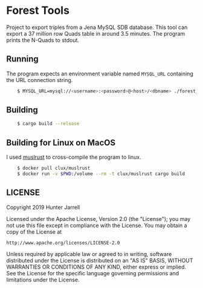 # Forest Tools

Project to export triples from a Jena MySQL SDB database. This tool can export a 37 million row Quads table in around 3.5 minutes. The program prints the N-Quads to stdout.

## Running

The program expects an environment variable named `MYSQL_URL` containing the URL connection string.

```bash
    $ MYSQL_URL=mysql://<username>:<password>@<host>/<dbname> ./forest_tools >content.nq
```

## Building

```bash
    $ cargo build --release
```

## Building for Linux on MacOS

I used [muslrust](https://github.com/clux/muslrust) to cross-compile the program to linux.

```bash
    $ docker pull clux/muslrust
    $ docker run -v $PWD:/volume --rm -t clux/muslrust cargo build
```

## LICENSE

   Copyright 2019 Hunter Jarrell

   Licensed under the Apache License, Version 2.0 (the "License");
   you may not use this file except in compliance with the License.
   You may obtain a copy of the License at

    http://www.apache.org/licenses/LICENSE-2.0

   Unless required by applicable law or agreed to in writing, software
   distributed under the License is distributed on an "AS IS" BASIS,
   WITHOUT WARRANTIES OR CONDITIONS OF ANY KIND, either express or implied.
   See the License for the specific language governing permissions and
   limitations under the License.
